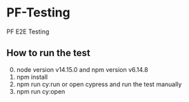# PF-Testing
PF E2E Testing

## How to run the test
0. node version v14.15.0 and npm version v6.14.8
1. npm install
2. npm run cy:run
or open cypress and run the test manually
1. npm run cy:open
